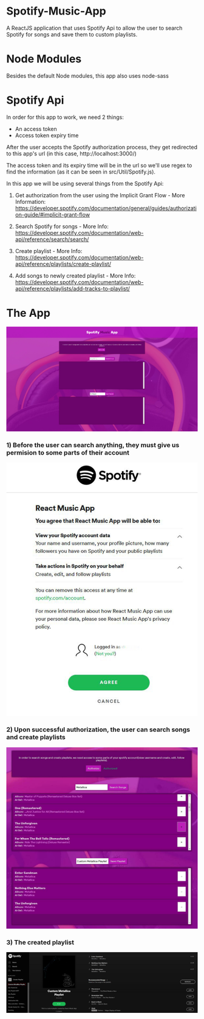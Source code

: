 # Spotify-Music-App
A ReactJS application that uses Spotify Api to allow the user to search Spotify for songs and save them to custom playlists.

# Node Modules
Besides the default Node modules, this app also uses node-sass

# Spotify Api
In order for this app to work, we need 2 things:
- An access token
- Access token expiry time

After the user accepts the Spotify authorization process, they get redirected to this app's url (in this case, http://localhost:3000/)

The access token and its expiry time will be in the url so we'll use regex to find the information (as it can be seen in src/Util/Spotify.js).

In this app we will be using several things from the Spotify Api:

1) Get authorization from the user using the Implicit Grant Flow - More Information: https://developer.spotify.com/documentation/general/guides/authorization-guide/#implicit-grant-flow

2) Search Spotify for songs - More Info: https://developer.spotify.com/documentation/web-api/reference/search/search/

3) Create playlist - More Info: https://developer.spotify.com/documentation/web-api/reference/playlists/create-playlist/

4) Add songs to newly created playlist - More Info: https://developer.spotify.com/documentation/web-api/reference/playlists/add-tracks-to-playlist/

# The App
![The Music App](/app-img/app.jpg)

### 1) Before the user can search anything, they must give us permision to some parts of their account

![Spotify Auth Page](/app-img/authorize.JPG)

### 2) Upon successful authorization, the user can search songs and create playlists

![The Music App with search results](/app-img/search-songs.JPG)

### 3) The created playlist

![Created playlist on Spotify](/app-img/playlist.JPG)
